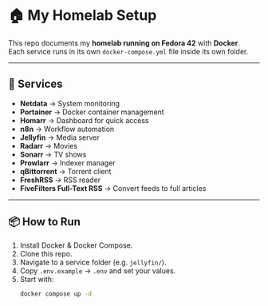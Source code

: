 # 🏠 My Homelab Setup

This repo documents my **homelab running on Fedora 42** with **Docker**.  
Each service runs in its own `docker-compose.yml` file inside its own folder.

---

## 🚀 Services

- **Netdata** → System monitoring
- **Portainer** → Docker container management
- **Homarr** → Dashboard for quick access
- **n8n** → Workflow automation
- **Jellyfin** → Media server
- **Radarr** → Movies
- **Sonarr** → TV shows
- **Prowlarr** → Indexer manager
- **qBittorrent** → Torrent client
- **FreshRSS** → RSS reader
- **FiveFilters Full-Text RSS** → Convert feeds to full articles

---

## 📦 How to Run
1. Install Docker & Docker Compose.
2. Clone this repo.
3. Navigate to a service folder (e.g. `jellyfin/`).
4. Copy `.env.example` → `.env` and set your values.
5. Start with:
   ```bash
   docker compose up -d
